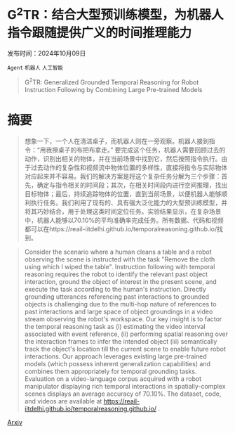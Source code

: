# G$^{2}$TR：结合大型预训练模型，为机器人指令跟随提供广义的时间推理能力

发布时间：2024年10月09日

`Agent` `机器人` `人工智能`

> G$^{2}$TR: Generalized Grounded Temporal Reasoning for Robot Instruction Following by Combining Large Pre-trained Models

# 摘要

> 想象一下，一个人在清洁桌子，而机器人则在一旁观察。机器人接到指令：“用我擦桌子的布把布拿走。” 要完成这个任务，机器人需要回顾过去的动作，识别出相关的物体，并在当前场景中找到它，然后按照指令执行。由于过去动作的复杂性和视频流中物体位置的多样性，直接将指令与实际物体对应起来并不容易。我们的解决方案是将这个复杂任务分解为三个步骤：首先，确定与指令相关的时间段；其次，在相关时间段内进行空间推理，找出目标物体；最后，持续追踪物体的位置，直到当前场景，以便机器人能够顺利执行任务。我们利用了现有的、具有强大泛化能力的大型预训练模型，并将其巧妙结合，用于处理这类时间定位任务。实验结果显示，在复杂场景中，机器人能够以70.10%的平均准确率完成任务。所有数据、代码和视频都可以在https://reail-iitdelhi.github.io/temporalreasoning.github.io/找到。

> Consider the scenario where a human cleans a table and a robot observing the scene is instructed with the task "Remove the cloth using which I wiped the table". Instruction following with temporal reasoning requires the robot to identify the relevant past object interaction, ground the object of interest in the present scene, and execute the task according to the human's instruction. Directly grounding utterances referencing past interactions to grounded objects is challenging due to the multi-hop nature of references to past interactions and large space of object groundings in a video stream observing the robot's workspace. Our key insight is to factor the temporal reasoning task as (i) estimating the video interval associated with event reference, (ii) performing spatial reasoning over the interaction frames to infer the intended object (iii) semantically track the object's location till the current scene to enable future robot interactions. Our approach leverages existing large pre-trained models (which possess inherent generalization capabilities) and combines them appropriately for temporal grounding tasks. Evaluation on a video-language corpus acquired with a robot manipulator displaying rich temporal interactions in spatially-complex scenes displays an average accuracy of 70.10%. The dataset, code, and videos are available at https://reail-iitdelhi.github.io/temporalreasoning.github.io/ .

[Arxiv](https://arxiv.org/abs/2410.07494)
